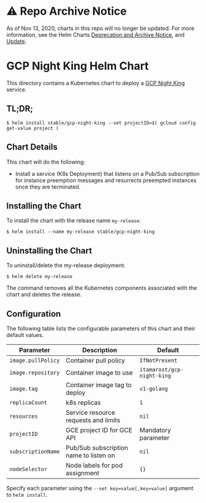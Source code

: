# ⚠️ Repo Archive Notice

As of Nov 13, 2020, charts in this repo will no longer be updated.
For more information, see the Helm Charts [Deprecation and Archive Notice](https://github.com/helm/charts#%EF%B8%8F-deprecation-and-archive-notice), and [Update](https://helm.sh/blog/charts-repo-deprecation/).

# GCP Night King Helm Chart

This directory contains a Kubernetes chart to deploy a
[GCP Night King](https://github.com/itamaro/gcp-go-night-king) service.

## TL;DR;

```console
$ helm install stable/gcp-night-king --set projectID=$( gcloud config get-value project )
```

## Chart Details

This chart will do the following:

* Install a service (K8s Deployment) that listens on a Pub/Sub subscription for instance preemption
  messages and resurrects preempted instances once they are terminated.

## Installing the Chart

To install the chart with the release name `my-release`:

```console
$ helm install --name my-release stable/gcp-night-king
```

## Uninstalling the Chart

To uninstall/delete the my-release deployment:

```console
$ helm delete my-release
```

The command removes all the Kubernetes components associated with the chart and deletes the release.

## Configuration

The following table lists the configurable parameters of this chart and their default values.

|     Parameter          |          Description                      |       Default                   |
|------------------------|-------------------------------------------|---------------------------------|
| `image.pullPolicy`     | Container pull policy                     | `IfNotPresent`                  |
| `image.repository`     | Container image to use                    | `itamarost/gcp-night-king`      |
| `image.tag`            | Container image tag to deploy             | `v1-golang`                     |
| `replicaCount`         | k8s replicas                              | `1`                             |
| `resources`            | Service resource requests and limits      | `nil`                           |
| `projectID`            | GCE project ID for GCE API                | Mandatory parameter             |
| `subscriptionName`     | Pub/Sub subscription name to listen on    | `nil`                           |
| `nodeSelector`         | Node labels for pod assignment            | `{}`                            |

Specify each parameter using the `--set key=value[,key=value]` argument to `helm install`.
